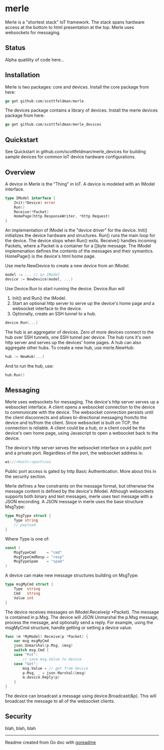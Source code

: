 # merle

Merle is a "shortest stack" IoT framework.  The stack spans hardware access at
the bottom to html presentation at the top.  Merle uses websockets for
messaging.

## Status

Alpha quatility of code here...

## Installation

Merle is two packages: core and devices.  Install the core package from here:

```go
go get github.com/scottfeldman/merle
```

The devices package contains a library of devices.  Install the merle devices
package from here:

```go
go get github.com/scottfeldman/merle_devices
```

## Quickstart

See Quickstart in github.com/scottfeldman/merle_devices for building sample
devices for common IoT device hardware configurations.

## Overview

A device in Merle is the "Thing" in IoT.  A device is modeled with an IModel
interface.

```go
type IModel interface {
	Init(*Device) error
	Run()
	Receive(*Packet)
	HomePage(http.ResponseWriter, *http.Request)
}
```

An implementation of IModel is the "device driver" for the device.  Init()
initializes the device hardware and structures.  Run() runs the main loop for
the device.  The device stops when Run() exits.  Receive() handles incoming
Packets, where a Packet is a container for a []byte message.  The IModel
implemenation defines the contents of the messages and their symantics.
HomePage() is the device's html home page.

Use merle.NewDevice to create a new device from an IModel.

```go
model := ... // an IModel
device := NewDevice(model, ...)
```

Use Device.Run to start running the device.  Device.Run will

1) Init() and Run() the IModel.
2) Start an optional http server to serve up the device's home page and a
websocket interface to the device.
3) Optionally, create an SSH tunnel to a hub.

```go
device.Run(...)
```

The hub is an aggregator of devices.  Zero of more devices connect to the hub
over SSH tunnels, one SSH tunnel per device.  The hub runs it's own http server
and serves up the devices' home pages.  A hub can also aggregate other hubs.
To create a new hub, use merle.NewHub:

```go
hub := NewHub(...)
```

And to run the hub, use:

```go
hub.Run()
```

## Messaging

Merle uses websockets for messaging.  The device's http server serves up a
websocket interface.  A client opens a websocket connection to the device to
communicate with the device.  The websocket connection persists until the
client disconnects and allows bi-directional messaging from/to the device and
to/from the client.  Since websocket is built on TCP, the connection is
reliable.  A client could be a hub, or a client could be the device's own home
page, using Javascript to open a websocket back to the device.

The device's http server serves the websocket interface on a public port and a
private port.  Regardless of the port, the websocket address is:

```go
ws://<host>:<port>/ws
```

Public port access is gated by http Basic Authentication.  More about this in
the security section.

Merle defines a few constraints on the message format, but otherwise the
message content is defined by the device's IModel.  Although websockets
supports both binary and text messages, merle uses text message with a JSON
enconding.  A JSON message in merle uses the base structure MsgType:

```go
type MsgType struct {
	Type string
	// payload
}
```

Where Type is one of:

```go
const (
	MsgTypeCmd     = "cmd"
	MsgTypeCmdResp = "resp"
	MsgTypeSpam    = "spam"
)
```

A device can make new message structures building on MsgType:

```go
type msgMyCmd struct {
	Type  string
	Cmd   string
	Value int
}
```

The device receives messages on IModel:Receive(p *Packet).  The message is
contained in p.Msg.  The device will JSON Unmarshal the p.Msg message, process
the message, and optionally send a reply.  For example, using the msgMyCmd
structure, handle getting or setting a device value:

```go
func (m *MyModel) Receive(p *Packet) {
	var msg msgMyCmd
	json.Unmarshal(p.Msg, &msg)
	switch msg.Cmd {
	case "Put":
		// save msg.Value to device
	case "Get":
		msg.Value = // get from device
		p.Msg, _ = json.Marshal(&msg)
		m.device.Reply(p)
	}
}
```

The device can broadcast a message using device.Broadcast(&p).  This will
broadcast the message to all of the websocket clients.

## Security

blah, blah, blah

---
Readme created from Go doc with [goreadme](https://github.com/posener/goreadme)
